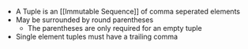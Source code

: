 - A Tuple is an [[Immutable Sequence]] of comma seperated elements
- May be surrounded by round parentheses
	- The parentheses are only required for an empty tuple
- Single element tuples must have a trailing comma